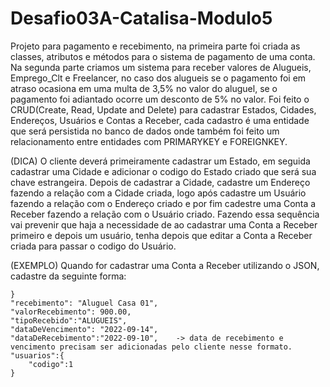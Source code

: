 # Desafio03A-Catalisa-Modulo5
Projeto para pagamento e recebimento, na primeira parte foi criada as classes, atributos e métodos para o sistema de pagamento de uma conta. Na segunda parte criamos um sistema para receber valores de Alugueis, Emprego_Clt e Freelancer, no caso dos alugueis se o pagamento foi em atraso ocasiona em uma multa de 3,5% no valor do aluguel, se o pagamento foi adiantado ocorre um desconto de 5% no valor. Foi feito o CRUD(Create, Read, Update and Delete) para cadastrar Estados, Cidades, Endereços, Usuários e Contas a Receber, cada cadastro é uma entidade que será persistida no banco de dados onde também foi feito um relacionamento entre entidades com PRIMARYKEY e FOREIGNKEY.

(DICA)
O cliente deverá primeiramente cadastrar um Estado, em seguida cadastrar uma Cidade e adicionar o codigo do Estado criado que será sua chave estrangeira. Depois de cadastrar a Cidade, cadastre um Endereço fazendo a relação com a Cidade criada, logo após cadastre um Usuário fazendo a relação com o Endereço criado e por fim cadestre uma Conta a Receber fazendo a relação com o Usuário criado. Fazendo essa sequência vai prevenir que haja a necessidade de ao cadastrar uma Conta a Receber primeiro e depois um usuário, tenha depois que editar a Conta a Receber criada para passar o codigo do Usuário.

(EXEMPLO)
Quando for cadastrar uma Conta a Receber utilizando o JSON, cadastre da seguinte forma:

    }
    "recebimento": "Aluguel Casa 01",
    "valorRecebimento": 900.00,
    "tipoRecebido":"ALUGUEIS",
    "dataDeVencimento": "2022-09-14",
    "dataDeRecebimento":"2022-09-10",    -> data de recebimento e vencimento precisam ser adicionadas pelo cliente nesse formato.
    "usuarios":{
        "codigo":1
    }
